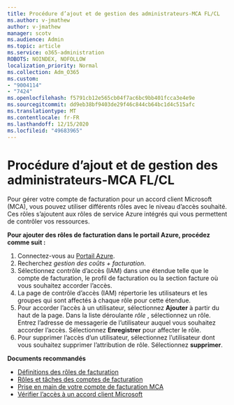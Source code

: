 ```yaml
---
title: Procédure d’ajout et de gestion des administrateurs-MCA FL/CL
ms.author: v-jmathew
author: v-jmathew
manager: scotv
ms.audience: Admin
ms.topic: article
ms.service: o365-administration
ROBOTS: NOINDEX, NOFOLLOW
localization_priority: Normal
ms.collection: Adm_O365
ms.custom:
- "9004114"
- "7424"
ms.openlocfilehash: f5791cb12e565cb04f7ac6bc9bb401fcca3e4e9e
ms.sourcegitcommit: dd9eb38bf9403de29f46c844cb64bc1d4c515afc
ms.translationtype: MT
ms.contentlocale: fr-FR
ms.lasthandoff: 12/15/2020
ms.locfileid: "49683965"
---
```

# <a name="how-to-add-and-manage-admins---mca-flcl"></a>Procédure d’ajout et de gestion des administrateurs-MCA FL/CL

Pour gérer votre compte de facturation pour un accord client Microsoft (MCA), vous pouvez utiliser différents rôles avec le niveau d’accès souhaité. Ces rôles s’ajoutent aux rôles de service Azure intégrés qui vous permettent de contrôler vos ressources.

**Pour ajouter des rôles de facturation dans le portail Azure, procédez comme suit :**

1. Connectez-vous au [Portail Azure](https://portal.azure.com/).
2. Recherchez *gestion des coûts + facturation*.
3. Sélectionnez contrôle d’accès (IAM) dans une étendue telle que le compte de facturation, le profil de facturation ou la section facture où vous souhaitez accorder l’accès.
4. La page de contrôle d’accès (IAM) répertorie les utilisateurs et les groupes qui sont affectés à chaque rôle pour cette étendue.
5. Pour accorder l’accès à un utilisateur, sélectionnez **Ajouter** à partir du haut de la page. Dans la liste déroulante *rôle* , sélectionnez un rôle. Entrez l’adresse de messagerie de l’utilisateur auquel vous souhaitez accorder l’accès. Sélectionnez **Enregistrer** pour affecter le rôle.
6. Pour supprimer l’accès d’un utilisateur, sélectionnez l’utilisateur dont vous souhaitez supprimer l’attribution de rôle. Sélectionnez **supprimer**.

**Documents recommandés**

- [Définitions des rôles de facturation](https://docs.microsoft.com/azure/cost-management-billing/manage/understand-mca-roles)
- [Rôles et tâches des comptes de facturation](https://docs.microsoft.com/azure/cost-management-billing/manage/understand-mca-roles#billing-account-roles-and-tasks)
- [Prise en main de votre compte de facturation MCA](https://docs.microsoft.com/azure/cost-management-billing/understand/mca-overview)
- [Vérifier l’accès à un accord client Microsoft](https://docs.microsoft.com/azure/cost-management-billing/manage/change-credit-card?WT.mc_id=Portal-Microsoft_Azure_Support%22%20%5Cl%20%22manage-credit-cards-for-a-microsoft-customer-agreement%22%20%5Ct%20%22_blank#check-the-type-of-your-account)
